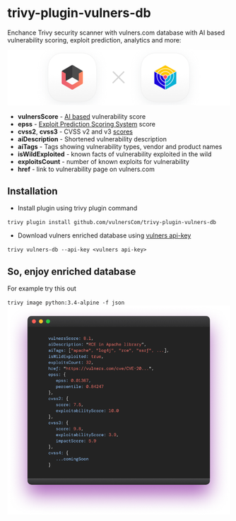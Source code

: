 # trivy-plugin-vulners-db

Enchance Trivy security scanner with vulners.com database with AI based vulnerability scoring, exploit prediction, analytics and more:

![vulners-trivy.png](vulners-trivy.png)

- **vulnersScore** - [AI based](https://vulners.com/blog/ai-score/) vulnerability score
- **epss** - [Exploit Prediction Scoring System](https://vulners.com/blog/epss-exploit-prediction-scoring-system/) score
- **cvss2**, **cvss3** - CVSS v2 and v3 [scores](https://vulners.com/blog/cvss-common-vulnerability-scoring-system/)
- **aiDescription** - Shortened vulnerability description
- **aiTags** - Tags showing vulnerability types, vendor and product names
- **isWildExploited** - known facts of vulnerability exploited in the wild
- **exploitsCount** - number of known exploits for vulnerability
- **href** - link to vulnerability page on vulners.com

## Installation

- Install plugin using trivy plugin command

`trivy plugin install github.com/vulnersCom/trivy-plugin-vulners-db`


- Download vulners enriched database using [vulners api-key](https://vulners.com/userinfo?tab=api-keys)

`trivy vulners-db --api-key <vulners api-key>`

## So, enjoy enriched database

For example try this out

`trivy image python:3.4-alpine -f json`
![vulners-trivy-output.png](vulners-trivy-output.png)
